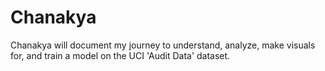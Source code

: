 # Chanakya
Chanakya will document my journey to understand, analyze, make visuals for, and train a model on the UCI 'Audit Data' dataset.
